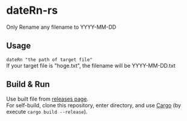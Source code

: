 # dateRn-rs
Only Rename any filename to YYYY-MM-DD
## Usage
`dateRn "the path of target file"`  
If your target file is "hoge.txt", the filename will be YYYY-MM-DD.txt
## Build & Run
Use built file from [releases page](https://github.com/yy-tromb/dateRn-rs/releases).  
For self-build, clone this repository, enter directory, and use [Cargo](https://doc.rust-lang.org/cargo/index.html) (by execute `cargo build --release`).
